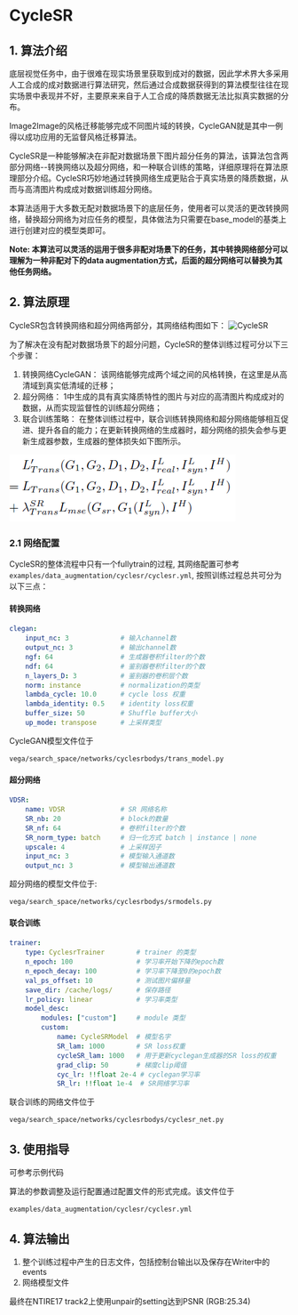 # CycleSR

## 1. 算法介绍

底层视觉任务中，由于很难在现实场景里获取到成对的数据，因此学术界大多采用人工合成的成对数据进行算法研究，然后通过合成数据获得到的算法模型往往在现实场景中表现并不好，主要原来来自于人工合成的降质数据无法比拟真实数据的分布。

Image2Image的风格迁移能够完成不同图片域的转换，CycleGAN就是其中一例得以成功应用的无监督风格迁移算法。

CycleSR是一种能够解决在非配对数据场景下图片超分任务的算法，该算法包含两部分网络--转换网络以及超分网络，和一种联合训练的策略，详细原理将在算法原理部分介绍。CycleSR巧妙地通过转换网络生成更贴合于真实场景的降质数据，从而与高清图片构成成对数据训练超分网络。

本算法适用于大多数无配对数据场景下的底层任务，使用者可以灵活的更改转换网络，替换超分网络为对应任务的模型，具体做法为只需要在base_model的基类上进行创建对应的模型类即可。

**Note: 本算法可以灵活的运用于很多非配对场景下的任务，其中转换网络部分可以理解为一种非配对下的data augmentation方式，后面的超分网络可以替换为其他任务网络。**

## 2. 算法原理

CycleSR包含转换网络和超分网络两部分，其网络结构图如下：
![CycleSR](images/cyclesr.png)

为了解决在没有配对数据场景下的超分问题，CycleSR的整体训练过程可分以下三个步骤：

1. 转换网络CycleGAN： 该网络能够完成两个域之间的风格转换，在这里是从高清域到真实低清域的迁移；
2. 超分网络： 1中生成的具有真实降质特性的图片与对应的高清图片构成成对的数据，从而实现监督性的训练超分网络；
3. 联合训练策略： 在整体训练过程中，联合训练转换网络和超分网络能够相互促进、提升各自的能力；在更新转换网络的生成器时，超分网络的损失会参与更新生成器参数，生成器的整体损失如下图所示。

![loss_trans](images/cyclesr_loss_trans.png)

### 2.1 网络配置

CycleSR的整体流程中只有一个fullytrain的过程, 其网络配置可参考`examples/data_augmentation/cyclesr/cyclesr.yml`, 按照训练过程总共可分为以下三点：

#### 转换网络

```yaml
clegan:
    input_nc: 3             # 输入channel数
    output_nc: 3            # 输出channel数
    ngf: 64                 # 生成器卷积filter的个数
    ndf: 64                 # 鉴别器卷积filter的个数
    n_layers_D: 3           # 鉴别器的卷积层个数
    norm: instance          # normalization的类型
    lambda_cycle: 10.0      # cycle loss 权重
    lambda_identity: 0.5    # identity loss权重
    buffer_size: 50         # Shuffle buffer大小
    up_mode: transpose      # 上采样类型
```

CycleGAN模型文件位于

```text
vega/search_space/networks/cyclesrbodys/trans_model.py
```

#### 超分网络

```yaml
VDSR:
    name: VDSR              # SR 网络名称
    SR_nb: 20               # block的数量
    SR_nf: 64               # 卷积filter的个数
    SR_norm_type: batch     # 归一化方式 batch | instance | none
    upscale: 4              # 上采样因子
    input_nc: 3             # 模型输入通道数
    output_nc: 3            # 模型输出通道数
```

超分网络的模型文件位于:

```text
vega/search_space/networks/cyclesrbodys/srmodels.py
```

#### 联合训练

```yaml
trainer:
    type: CyclesrTrainer        # trainer 的类型   
    n_epoch: 100                # 学习率开始下降的epoch数
    n_epoch_decay: 100          # 学习率下降至0的epoch数
    val_ps_offset: 10           # 测试图片偏移量
    save_dir: /cache/logs/      # 保存路径
    lr_policy: linear           # 学习率类型
    model_desc:
        modules: ["custom"]     # module 类型
        custom:
            name: CycleSRModel  # 模型名字
            SR_lam: 1000        # SR loss权重
            cycleSR_lam: 1000   # 用于更新cyclegan生成器的SR loss的权重
            grad_clip: 50       # 梯度clip阈值
            cyc_lr: !!float 2e-4 # cyclegan学习率
            SR_lr: !!float 1e-4  # SR网络学习率
```

联合训练的网络文件位于

```text
vega/search_space/networks/cyclesrbodys/cyclesr_net.py
```

## 3. 使用指导

可参考示例代码

算法的参数调整及运行配置通过配置文件的形式完成。该文件位于

```text
examples/data_augmentation/cyclesr/cyclesr.yml
```

## 4. 算法输出

 1. 整个训练过程中产生的日志文件，包括控制台输出以及保存在Writer中的events
 2. 网络模型文件

最终在NTIRE17 track2上使用unpair的setting达到PSNR (RGB:25.34)
